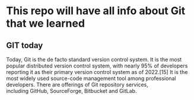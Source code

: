 # This repo will have all info about Git that we learned
## GIT today
Today, Git is the de facto standard version control system. It is the most popular distributed version control system, with nearly 95% of developers reporting it as their primary version control system as of 2022.[15] It is the most widely used source-code management tool among professional developers. There are offerings of Git repository services, including GitHub, SourceForge, Bitbucket and GitLab.

